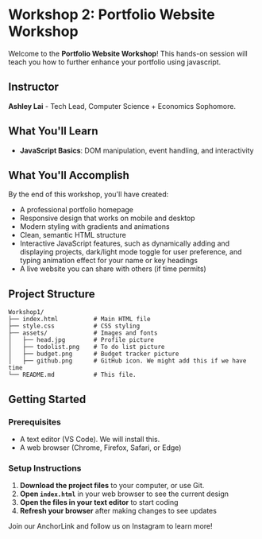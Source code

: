 # Workshop 2: Portfolio Website Workshop

Welcome to the **Portfolio Website Workshop**! This hands-on session will teach you how to further enhance your portfolio using javascript.

## Instructor
**Ashley Lai** - Tech Lead, Computer Science + Economics Sophomore.

## What You'll Learn
- **JavaScript Basics**: DOM manipulation, event handling, and interactivity

## What You'll Accomplish
By the end of this workshop, you'll have created:
- A professional portfolio homepage
- Responsive design that works on mobile and desktop
- Modern styling with gradients and animations
- Clean, semantic HTML structure
- Interactive JavaScript features, such as dynamically adding and displaying projects, dark/light mode toggle for user preference, and typing animation effect for your name or key headings
- A live website you can share with others (if time permits)

## Project Structure
```
Workshop1/
├── index.html          # Main HTML file
├── style.css           # CSS styling
├── assets/             # Images and fonts
│   ├── head.jpg        # Profile picture
│   ├── todolist.png    # To do list picture
│   ├── budget.png      # Budget tracker picture    
│   ├── github.png      # GitHub icon. We might add this if we have time
└── README.md           # This file. 
```

## Getting Started

### Prerequisites
- A text editor (VS Code). We will install this.
- A web browser (Chrome, Firefox, Safari, or Edge)

### Setup Instructions
1. **Download the project files** to your computer, or use Git.
2. **Open `index.html`** in your web browser to see the current design
3. **Open the files in your text editor** to start coding
4. **Refresh your browser** after making changes to see updates

Join our AnchorLink and follow us on Instagram to learn more!
